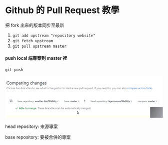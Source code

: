 # Github 的 Pull Request 教學

把 fork 出來的版本同步至最新

1. `git add upstream "repository website"`
2. `git fetch upstream`
3. `git pull upstream master`

#### push local 端專案到 master 裡

`git push`

![](../../.gitbook/assets/image.png)

head repository: 來源專案

base repository: 要被合併的專案
